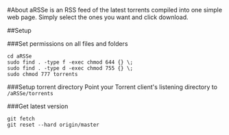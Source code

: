 #About
aRSSe is an RSS feed of the latest torrents compiled into one simple web page. Simply select the ones you want and click download. 

##Setup

###Set permissions on all files and folders
```
cd aRSSe
sudo find . -type f -exec chmod 644 {} \;
sudo find . -type d -exec chmod 755 {} \;
sudo chmod 777 torrents
```

###Setup torrent directory
Point your Torrent client's listening directory to ```/aRSSe/torrents```

###Get latest version
```
git fetch
git reset --hard origin/master
```
